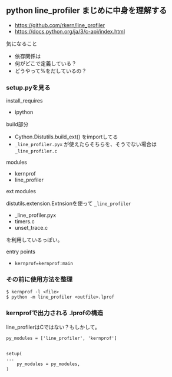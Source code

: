 ## python line_profiler まじめに中身を理解する

- https://github.com/rkern/line_profiler
- https://docs.python.org/ja/3/c-api/index.html

気になること

- 依存関係は
- 何がどこで定義している？
- どうやって%をだしているの？

### setup.pyを見る

install_requires

- ipython

build部分

- Cython.Distutils.build_ext() をimportしてる
- `_line_profiler.pyx` が使えたらそちらを、そうでない場合は `_line_profiler.c`

modules

- kernprof
- line_profiler

ext modules

distutils.extension.Extnsionを使って `_line_profiler`

- _line_profiler.pyx
- timers.c
- unset_trace.c

を利用しているっぽい。

entry points

- `kernprof=kernprof:main`

### その前に使用方法を整理

```console
$ kernprof -l <file>
$ python -m line_profiler <outfile>.lprof
```

### kernprofで出力される .lprofの構造

line_profilerはCではない？もしかして。

```
py_modules = ['line_profiler', 'kernprof']


setup(
...
    py_modules = py_modules,
)
```

